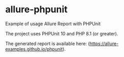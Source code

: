 # allure-phpunit
Example of usage Allure Report with PHPUnit

The project uses PHPUnit 10 and PHP 8.1 (or greater).

The generated report is available here: (https://allure-examples.github.io/phpunit).